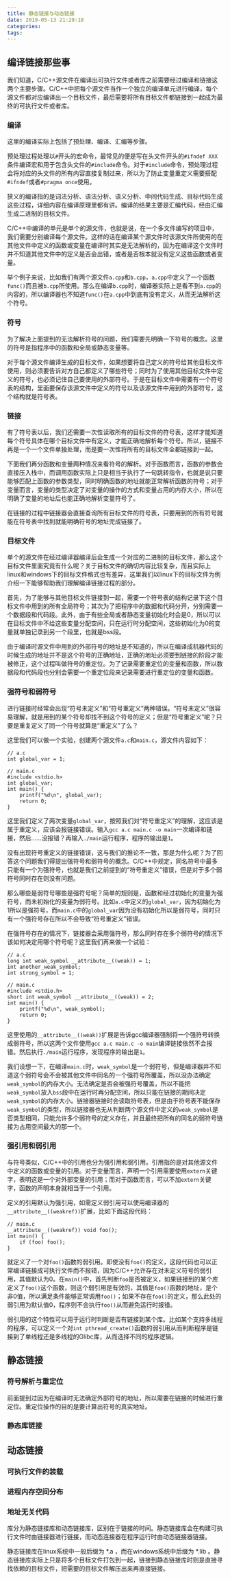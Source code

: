 ```yaml
---
title: 静态链接与动态链接
date: 2019-05-13 21:29:18
categories: 
tags: 
---
```


## 编译链接那些事

我们知道，C/C++源文件在编译出可执行文件或者库之前需要经过编译和链接这两个主要步骤。C/C++中把每个源文件当作一个独立的编译单元进行编译，每个源文件都对应编译出一个目标文件，最后需要将所有目标文件都链接到一起成为最终的可执行文件或者库。

### 编译

这里的编译实际上包括了预处理、编译、汇编等步骤。

预处理过程处理以`#`开头的宏命令，最常见的便是写在头文件开头的`#ifndef XXX`条件编译宏和用于包含头文件的`#include`命令。对于`#include`命令，预处理过程会将对应的头文件的所有内容直接复制过来，所以为了防止变量重定义需要搭配`#ifndef`或者`#pragma once`使用。

狭义的编译指的是词法分析、语法分析、语义分析、中间代码生成、目标代码生成这些过程，详细内容在编译原理里都有讲。编译的结果主要是汇编代码，经由汇编生成二进制的目标文件。

C/C++中编译的单元是单个的源文件，也就是说，在一个多文件编写的项目中，我们需要分别编译每个源文件。这样的话在编译某个源文件时该源文件所使用的在其他文件中定义的函数或变量在编译时其实是无法解析的，因为在编译这个文件时并不知道其他文件中的定义是否会出错，或者是否根本就没有定义这些函数或者变量。

举个例子来说，比如我们有两个源文件`a.cpp`和`b.cpp`，`a.cpp`中定义了一个函数`func()`而且被`b.cpp`所使用。那么在编译`b.cpp`时，编译器实际上是看不到`a.cpp`的内容的，所以编译器也不知道`func()`在`a.cpp`中到底有没有定义，从而无法解析这个符号。

### 符号

为了解决上面提到的无法解析符号的问题，我们需要先明确一下符号的概念。这里的符号是指程序中的函数和全局或静态变量等。

对于每个源文件编译生成的目标文件，如果想要将自己定义的符号给其他目标文件使用，则必须要告诉对方自己都定义了哪些符号；同时为了使用其他目标文件中定义的符号，也必须记住自己要使用的外部符号。于是在目标文件中需要有一个符号表的结构，里面要保存该源文件中定义的符号以及该源文件中用到的外部符号，这个结构就是符号表。

### 链接

有了符号表以后，我们还需要一次性读取所有的目标文件的符号表，这样才能知道每个符号具体在哪个目标文件中有定义，才能正确地解析每个符号。所以，链接不再是一个一个文件单独处理，而是要一次性将所有的目标文件全都链接到一起。

下面我们再分函数和变量两种情况来看符号的解析。对于函数而言，函数的参数会直接压入栈中，而调用函数实际上只是相当于执行了一句跳转指令，也就是说只要能够匹配上函数的参数类型，同时明确函数的地址就能正常解析函数的符号；对于变量而言，变量的类型决定了对变量的操作的方式和变量占用的内存大小，所以在明确了变量的地址后也能正确地解析变量符号了。

在链接的过程中链接器会直接查询所有目标文件的符号表，只要用到的所有符号就能在符号表中找到就能明确符号的地址完成链接了。

### 目标文件

单个的源文件在经过编译器编译后会生成一个对应的二进制的目标文件，那么这个目标文件里面究竟有什么呢？关于目标文件的确切内容比较复杂，而且实际上linux和windows下的目标文件格式也有差异，这里我们以linux下的目标文件为例介绍一下能够帮助我们理解编译链接过程的部分。

首先，为了能够与其他目标文件链接到一起，需要一个符号表的结构记录下这个目标文件中用到的所有全局符号；其次为了把程序中的数据和代码分开，分别需要一个数据段和代码段。此外，由于有些全局或者静态变量初始化时会是0，所以可以在目标文件中不给这些变量分配空间，只在运行时分配空间，这些初始化为0的变量就单独记录到另一个段里，也就是bss段。

由于编译时源文件中用到的外部符号的地址是不知道的，所以在编译成机器代码的时候生成的地址并不是这个符号的正确地址，正确的地址必须要到链接的阶段才能被修正，这个过程叫做符号的重定位。为了记录需要重定位的变量和函数，所以数据段和代码段也分别会需要一个重定位段来记录需要进行重定位的变量和函数。

### 强符号和弱符号

进行链接时经常会出现“符号未定义”和“符号重定义”两种错误。“符号未定义”很容易理解，就是用到的某个符号却找不到这个符号的定义；但是“符号重定义”呢？只要是重复定义了同一个符号就算是“重定义”了么？

这里我们可以做一个实验，创建两个源文件`a.c`和`main.c`，源文件内容如下：

    // a.c
    int global_var = 1;

    // main.c
    #include <stdio.h>
    int global_var;
    int main() {
        printf("%d\n", global_var);
        return 0;
    }

这里我们定义了两次变量`global_var`，按照我们对“符号重定义”的理解，这应该是属于重定义，应该会报链接错误。输入`gcc a.c main.c -o main`一次编译和链接，然后……没报错？再输入`./main`运行程序，程序的输出是`1`。

没有出现符号重定义的链接错误，这与我们的推论不一致，那是为什么呢？为了回答这个问题我们得提出强符号和弱符号的概念。C/C++中规定，同名符号中最多只能有一个为强符号，也就是我们之前提到的“符号重定义”错误，但是对于多个弱符号同时存在则没有问题。

那么哪些是弱符号哪些是强符号呢？简单的规则是，函数和经过初始化的变量为强符号，而未初始化的变量为弱符号。比如`a.c`中定义的`global_var`，因为初始化为1所以是强符号，而`main.c`中的`global_var`因为没有初始化所以是弱符号，同时只有一个强符号存在所以不会导致“符号重定义”错误。

在强符号存在的情况下，链接器会采用强符号，那么同时存在多个弱符号的情况下该如何决定用哪个符号呢？这里我们再来做一个试验：

    // a.c
    long int weak_symbol __attribute__((weak)) = 1;
    int another_weak_symbol;
    int strong_symbol = 1;

    // main.c
    #include <stdio.h>
    short int weak_symbol __attribute__((weak)) = 2;
    int main() {
        printf("%d\n", weak_symbol);
        return 0;
    }

这里使用的`__attribute__((weak))`扩展是告诉gcc编译器强制将一个强符号转换成弱符号，所以这两个文件使用`gcc a.c main.c -o main`编译链接依然不会报错。然后执行`./main`运行程序，发现程序的输出是`1`。

我们设想一下，在编译`main.c`时，`weak_symbol`是一个弱符号，但是编译器并不知道这个弱符号会不会被其他文件中同名的一个强符号所覆盖，所以没办法确定`weak_symbol`的内存大小。无法确定是否会被强符号覆盖，所以不能把`weak_symbol`放入`bss`段中在运行时再分配空间，所以只能在链接的期间决定`weak_symbol`的内存大小。链接器链接时会读取符号表，但是由于符号表不能保存`weak_symbol`的类型，所以链接器也无从判断两个源文件中定义的`weak_symbol`是否类型相同，只能允许多个弱符号的定义存在，并且最终把所有的同名的弱符号链接为占用空间最大的那一个。

### 强引用和弱引用

与符号类似，C/C++中的引用也分为强引用和弱引用。引用指的是对其他源文件中定义的函数或变量的引用。对于变量而言，声明一个引用需要使用`extern`关键字，表明这是一个对外部变量的引用；而对于函数而言，可以不加`extern`关键字，函数的声明本身就相当于一个引用。

定义的引用默认为强引用，如需定义弱引用可以使用编译器的`__attribute__((weakref))`扩展，比如下面这段代码：

    // main.c
    __attribute__((weakref)) void foo();
    int main() {
        if (foo) foo();
    }

就定义了一个对`foo()`函数的弱引用。即使没有`foo()`的定义，这段代码也可以正常编译链接成可执行文件而不报错，因为C/C++允许存在对未定义符号的弱引用，其值默认为0。在`main()`中，首先判断`foo`是否被定义，如果链接到的某个库定义了`foo()`这个函数，则这个弱引用是有效的，其值是`foo()`函数的地址，是个非0值，所以满足条件能够正常调用`foo()`；如果不存在`foo()`的定义，那么此处的弱引用为默认值0，程序则不会执行`foo()`从而避免运行时报错。

弱引用的这个特性可以用于运行时判断是否有链接到某个库。比如某个支持多线程的程序，可以定义一个对`int pthread_create()`函数的弱引用从而判断程序是链接到了单线程还是多线程的Glibc库，从而选择不同的程序逻辑。

## 静态链接

### 符号解析与重定位

前面提到过因为在编译时无法确定外部符号的地址，所以需要在链接的时候进行重定位。重定位操作的目的是要计算出符号的真实地址。



### 静态库链接

## 动态链接

### 可执行文件的装载

### 进程内存空间分布

### 地址无关代码

库分为静态链接库和动态链接库，区别在于链接的时间。静态链接库会在构建可执行文件时由链接器进行链接，而动态连接器在程序运行时由动态链接器链接。

静态链接库在linux系统中一般后缀为 *.a ，而在windows系统中后缀为 *.lib 。静态链接库实际上只是将多个目标文件打包到一起，链接到静态链接库时则是直接寻找依赖的目标文件，把需要的目标文件解压出来再直接链接。